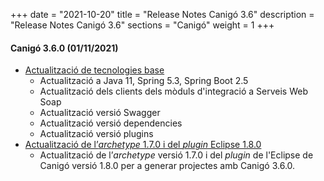 +++
date        = "2021-10-20"
title       = "Release Notes Canigó 3.6"
description = "Release Notes Canigó 3.6"
sections    = "Canigó"
weight      = 1
+++

#### Canigó 3.6.0 (01/11/2021)

- [Actualització de tecnologies base](/drafts/2021-10-25-actualitzacio-canigo-3_6_0/)
   - Actualització a Java 11, Spring 5.3, Spring Boot 2.5
   - Actualització dels clients dels mòduls d'integració a Serveis Web Soap
   - Actualització versió Swagger
   - Actualització versió dependencies
   - Actualització versió plugins
- [Actualització de l’_archetype_ 1.7.0 i del _plugin_ Eclipse 1.8.0](/drafts/2021-10-25-Actualitzacio_archetype_1_7_0_plugin_eclipse_1_8_0)
   - Actualització de l’_archetype_ versió 1.7.0 i del _plugin_ de l'Eclipse de Canigó versió 1.8.0 per a generar projectes amb Canigó 3.6.0.   

